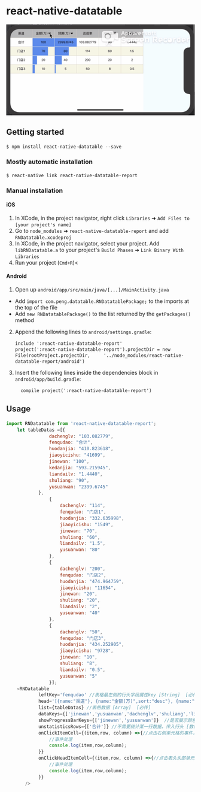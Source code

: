 
# react-native-datatable
![avatar](screen/Screen.gif)


## Getting started

`$ npm install react-native-datatable --save`

### Mostly automatic installation

`$ react-native link react-native-datatable-report`

### Manual installation


#### iOS

1. In XCode, in the project navigator, right click `Libraries` ➜ `Add Files to [your project's name]`
2. Go to `node_modules` ➜ `react-native-datatable-report` and add `RNDatatable.xcodeproj`
3. In XCode, in the project navigator, select your project. Add `libRNDatatable.a` to your project's `Build Phases` ➜ `Link Binary With Libraries`
4. Run your project (`Cmd+R`)<

#### Android

1. Open up `android/app/src/main/java/[...]/MainActivity.java`
  - Add `import com.peng.datatable.RNDatatablePackage;` to the imports at the top of the file
  - Add `new RNDatatablePackage()` to the list returned by the `getPackages()` method
2. Append the following lines to `android/settings.gradle`:
  	```
  	include ':react-native-datatable-report'
  	project(':react-native-datatable-report').projectDir = new File(rootProject.projectDir, 	'../node_modules/react-native-datatable-report/android')
  	```
3. Insert the following lines inside the dependencies block in `android/app/build.gradle`:
  	```
      compile project(':react-native-datatable-report')
  	```


## Usage
```javascript
import RNDatatable from 'react-native-datatable-report';
    let tableDatas =[{
                dachenglv: "103.082779",
                fenqudao: "合计",
                huodanjia: "410.823618",
                jiaoyicishu: "41699",
                jinewan: "100",
                kedanjia: "593.215945",
                liandailv: "1.4440",
                shuliang: "90",
                yusuanwan: "2399.6745"
            },
                {
                    dachenglv: "114",
                    fenqudao: "门店1",
                    huodanjia: "332.635998",
                    jiaoyicishu: "1549",
                    jinewan: "70",
                    shuliang: "60",
                    liandailv: "1.5",
                    yusuanwan: "80"
                },
                {
                    dachenglv: "200",
                    fenqudao: "门店2",
                    huodanjia: "474.964759",
                    jiaoyicishu: "11654",
                    jinewan: "20",
                    shuliang: "20",
                    liandailv: "2",
                    yusuanwan: "40"
                },
                {
                    dachenglv: "50",
                    fenqudao: "门店3",
                    huodanjia: "434.252905",
                    jiaoyicishu: "9728",
                    jinewan: "10",
                    shuliang: "8",
                    liandailv: "0.5",
                    yusuanwan: "5"
                }];
    <RNDatatable
            leftKey='fenqudao' //表格最左侧的行头字段属性key [String]  [必传]
            head='[{name:"渠道"}, {name:"金额(万)",sort:"desc"}, {name:"预算(万)",sort:"desc"}, {name:"达成率"}, {name:"对比金额"}, {name:"金额±%"}]' //顶部表头数据  Array 格式举个🌰 [{name:'金额(万)',sort:'desc'},{name:'预算(万)'}]  name为表头显示名称；sort为排序方式,不传不排序  [数组] [必传]
            list={tableDatas} //表格数据 [Array]  [必传]
            dataKeys={['jinewan','yusuanwan','dachenglv','shuliang','liandailv']} //表格中需要展示的列属性key，依次按照先后顺序展示  [必传，不传默认显示全部]
            showProgressBarKeys={['jinewan','yusuanwan']}  //是否展示颜色比例，传入要显示的列名，这个字段有点冗余，应该放在head里面，后期设计放在一个字段中  [可选]
            unstatisticsRows={['合计']} //不需要统计某一行数据，传入行头 [数组] [可选]
            onClickItemCell={(item,row, column) =>{//点击右侧单元格的事件，事件回调返回行row，列column，以及点击内容 [function] [可选]
                //事件处理
                console.log(item,row,column);
            }}
            onClickHeadItemCell={(item,row, column) =>{//点击表头头部单元格的事件，事件回调返回行row，列column，以及点击内容 [function] [可选]
                //事件处理
                console.log(item,row,column);
            }}
       />

```
  
